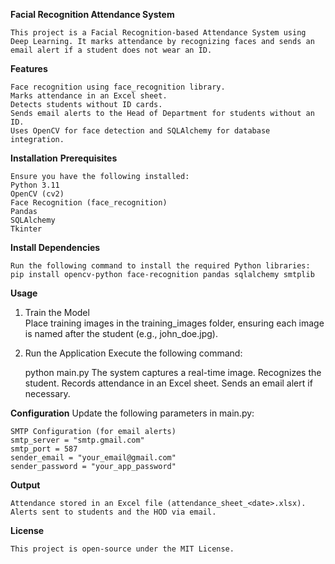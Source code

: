 **Facial Recognition Attendance System**

    This project is a Facial Recognition-based Attendance System using Deep Learning. It marks attendance by recognizing faces and sends an email alert if a student does not wear an ID.

**Features**

    Face recognition using face_recognition library.
    Marks attendance in an Excel sheet.
    Detects students without ID cards.
    Sends email alerts to the Head of Department for students without an ID.
    Uses OpenCV for face detection and SQLAlchemy for database integration.

**Installation**
  **Prerequisites**

    Ensure you have the following installed:
    Python 3.11
    OpenCV (cv2)
    Face Recognition (face_recognition)
    Pandas
    SQLAlchemy
    Tkinter

**Install Dependencies**
    
    Run the following command to install the required Python libraries:
    pip install opencv-python face-recognition pandas sqlalchemy smtplib

**Usage**

1. Train the Model  
  Place training images in the training_images folder, ensuring each image is named after the student (e.g., john_doe.jpg).

2. Run the Application
    Execute the following command:
   
      python main.py
      The system captures a real-time image.
      Recognizes the student.
      Records attendance in an Excel sheet.
      Sends an email alert if necessary.

**Configuration**
    Update the following parameters in main.py:
    
    SMTP Configuration (for email alerts)
    smtp_server = "smtp.gmail.com"
    smtp_port = 587
    sender_email = "your_email@gmail.com"
    sender_password = "your_app_password"

**Output**
    
    Attendance stored in an Excel file (attendance_sheet_<date>.xlsx).
    Alerts sent to students and the HOD via email.

**License**

    This project is open-source under the MIT License.


